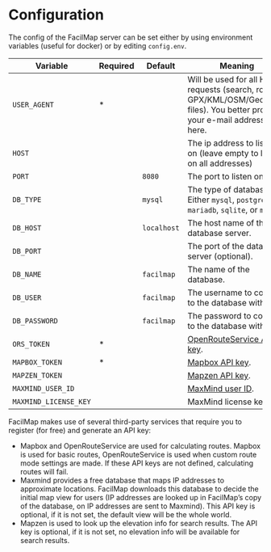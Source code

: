 # Configuration

The config of the FacilMap server can be set either by using environment variables (useful for docker) or by editing `config.env`.

| Variable              | Required | Default     | Meaning                                                                                                                          |
|-----------------------|----------|-------------|----------------------------------------------------------------------------------------------------------------------------------|
| `USER_AGENT`          | *        |             | Will be used for all HTTP requests (search, routing, GPX/KML/OSM/GeoJSON files). You better provide your e-mail address in here. |
| `HOST`                |          |             | The ip address to listen on (leave empty to listen on all addresses)                                                             |
| `PORT`                |          | `8080`      | The port to listen on.                                                                                                           |
| `DB_TYPE`             |          | `mysql`     | The type of database. Either `mysql`, `postgres`, `mariadb`, `sqlite`, or `mssql`.                                               |
| `DB_HOST`             |          | `localhost` | The host name of the database server.                                                                                            |
| `DB_PORT`             |          |             | The port of the database server (optional).                                                                                      |
| `DB_NAME`             |          | `facilmap`  | The name of the database.                                                                                                        |
| `DB_USER`             |          | `facilmap`  | The username to connect to the database with.                                                                                    |
| `DB_PASSWORD`         |          | `facilmap`  | The password to connect to the database with.                                                                                    |
| `ORS_TOKEN`           | *        |             | [OpenRouteService API key](https://openrouteservice.org/).                                                                     |
| `MAPBOX_TOKEN`        | *        |             | [Mapbox API key](https://www.mapbox.com/signup/).                                                                                |
| `MAPZEN_TOKEN`        |          |             | [Mapzen API key](https://mapzen.com/developers/sign_up).                                                                         |
| `MAXMIND_USER_ID`     |          |             | [MaxMind user ID](https://www.maxmind.com/en/geolite2/signup).                                                                   |
| `MAXMIND_LICENSE_KEY` |          |             | MaxMind license key.                                                                                                             |

FacilMap makes use of several third-party services that require you to register (for free) and generate an API key:
* Mapbox and OpenRouteService are used for calculating routes. Mapbox is used for basic routes, OpenRouteService is used when custom route mode settings are made. If these API keys are not defined, calculating routes will fail.
* Maxmind provides a free database that maps IP addresses to approximate locations. FacilMap downloads this database to decide the initial map view for users (IP addresses are looked up in FacilMap’s copy of the database, on IP addresses are sent to Maxmind). This API key is optional, if it is not set, the default view will be the whole world.
* Mapzen is used to look up the elevation info for search results. The API key is optional, if it is not set, no elevation info will be available for search results.